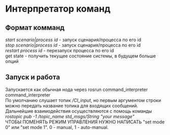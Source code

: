 # Интерпретатор команд
## Формат комманд
_start scenario|process id_ - запуск сценария/процесса по его id\
_stop scenario|process id_ - запуск сценария/процесса по его id\
_restart process id_ - перезапуск процесса по его id\
get state - получить текущее состояние системы, в будущем больше опций
## Запуск и работа
Запускается как обычная нода через rosrun command_interpreter command_interpreter\
По умолчанию слушает топик _/CI_input_, но первым аргументом строки можно передать
название топика для входящих сообщений.\
Дальнейшие взаимодействия осуществляются с помощь команды _rostopic pub -1 /topic_name std_msgs/String "your message"_\
ЧТОБЫ ПОМЕНЯТЬ РЕЖИМ УПРАВЛЕНИЯ НУЖНО НАПИСАТЬ "set mode 0" или "set mode 1". 0 - manual, 1 - auto-manual.
